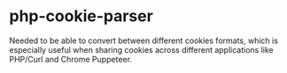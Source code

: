 # php-cookie-parser

Needed to be able to convert between different cookies formats, which is especially useful when sharing cookies across different applications like PHP/Curl and Chrome Puppeteer.
